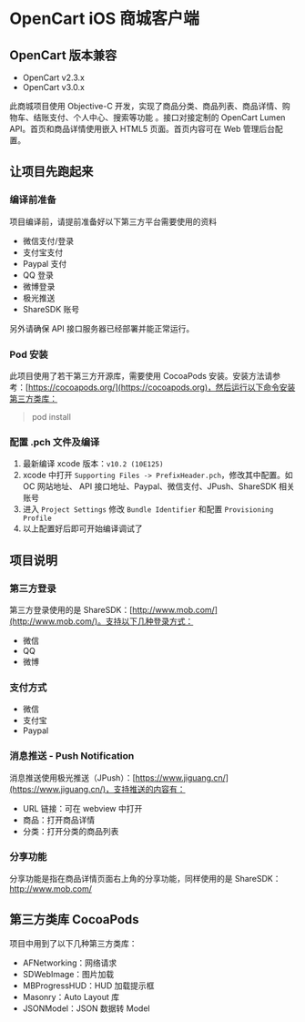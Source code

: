 # OpenCart iOS 商城客户端

## OpenCart 版本兼容
- OpenCart v2.3.x
- OpenCart v3.0.x

此商城项目使用 Objective-C 开发，实现了商品分类、商品列表、商品详情、购物车、结账支付、个人中心、搜索等功能 。接口对接定制的 OpenCart Lumen API。首页和商品详情使用嵌入 HTML5 页面。首页内容可在 Web 管理后台配置。

## 让项目先跑起来
### 编译前准备
项目编译前，请提前准备好以下第三方平台需要使用的资料
- 微信支付/登录
- 支付宝支付
- Paypal 支付
- QQ 登录
- 微博登录
- 极光推送
- ShareSDK 账号

另外请确保 API 接口服务器已经部署并能正常运行。

### Pod 安装
此项目使用了若干第三方开源库，需要使用 CocoaPods 安装。安装方法请参考：[https://cocoapods.org/](https://cocoapods.org)，然后运行以下命令安装第三方类库：

> pod install

### 配置 .pch 文件及编译
1. 最新编译 xcode 版本：`v10.2 (10E125)`
2. xcode 中打开 `Supporting Files -> PrefixHeader.pch`，修改其中配置。如 OC 网站地址、 API 接口地址、Paypal、微信支付、JPush、ShareSDK 相关账号
3. 进入 `Project Settings` 修改 `Bundle Identifier` 和配置 `Provisioning Profile`
4. 以上配置好后即可开始编译调试了

## 项目说明
### 第三方登录
第三方登录使用的是 ShareSDK：[http://www.mob.com/](http://www.mob.com/)。支持以下几种登录方式：

- 微信
- QQ
- 微博

### 支付方式
- 微信
- 支付宝
- Paypal

### 消息推送 - Push Notification
消息推送使用极光推送（JPush）：[https://www.jiguang.cn/](https://www.jiguang.cn/)，支持推送的内容有：
- URL 链接：可在 webview 中打开
- 商品：打开商品详情
- 分类：打开分类的商品列表

### 分享功能
分享功能是指在商品详情页面右上角的分享功能，同样使用的是 ShareSDK：http://www.mob.com/

## 第三方类库 CocoaPods
项目中用到了以下几种第三方类库：
- AFNetworking：网络请求
- SDWebImage：图片加载
- MBProgressHUD：HUD 加载提示框
- Masonry：Auto Layout 库
- JSONModel：JSON 数据转 Model
